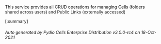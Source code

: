 






This service provides all CRUD operations for managing Cells (folders shared across users) and Public Links (externally accessed)

[:summary]

###### Auto generated by Pydio Cells Enterprise Distribution v3.0.0-rc4 on 18-Oct-2021
